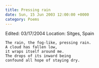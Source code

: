 ```yaml
---
title: Pressing rain
date: Sun, 15 Jun 2003 12:00:00 +0000
category: Poems
---
```


Edited: 03/17/2004
Location: Sitges, Spain

    The rain, the fog-like, pressing rain.  
    A cloud has fallen low,  
    it wraps itself around me.  
    The drops of its inward being  
    confound all hope of staying dry.


